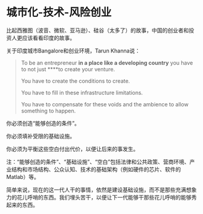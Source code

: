 # 城市化-技术-风险创业

比起西雅图（波音、微软、亚马逊）、硅谷（太多了）的故事，中国的创业者和投资人更应该看看印度的故事。

关于印度城市Bangalore和创业环境，Tarun Khanna说：

> To be an entrepreneur **in a place like a developing country** you have to not just ****to create your venture.
>
> You have to create the conditions to create.
>
> You have to fill in these infrastructure limitations.
>
> You have to compensate for these voids and the ambience to allow something to happen.

你必须创造“能够创造的条件”。

你必须填补受限的基础设施。

你必须为平衡这些空白付出代价，以便让后来的事发生。

注：“能够创造的条件”、“基础设施”、“空白”包括法律和公共政策、营商环境、产业结构和市场结构、公众认知、技术的基础架构（例如硬件的芯片、软件的Matlab）等。

简单来说，现在的这一代人干的事情，依然是建设基础设施，而不是那些充满想象力的花儿呼哨的东西。我们埋头苦干，以便让下一代能够干那些花儿呼哨的能够秀起来的东西。



